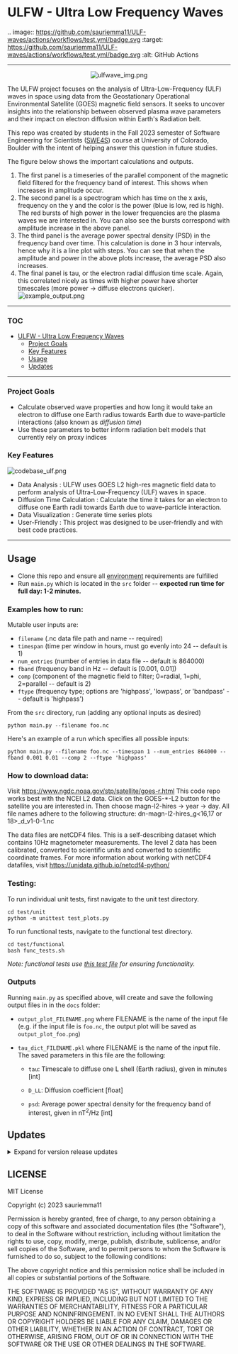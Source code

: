 # ULFW - Ultra Low Frequency Waves

[//]: # (Magnetospheric Plasma Wave-Particle Interactions)

.. image:: https://github.com/sauriemma11/ULF-waves/actions/workflows/test.yml/badge.svg 
    :target: https://github.com/sauriemma11/ULF-waves/actions/workflows/test.yml/badge.svg 
    :alt: GitHub Actions

---


<div align="center">

![ulfwave_img.png](docs%2Fulfwave_img.png)
</div>
<div align="left">
The ULFW project focuses on the analysis of Ultra-Low-Frequency (ULF) waves in
space
using data from the Geostationary Operational Environmental Satellite (GOES)
magnetic field sensors. It seeks to uncover insights into the relationship
between observed plasma wave parameters and their impact on electron
diffusion within Earth's Radiation belt.

This repo was created by students in the Fall 2023 semester of Software
Engineering for Scientists ([SWE4S](https://github.com/swe4s)) course at
University of Colorado, Boulder with the intent of helping answer this question
in future studies.

The figure below shows the important calculations and outputs. 
1) The first panel is a timeseries of the parallel component of the magnetic field filtered for the frequency band of interest. This shows when increases in amplitude occur. 
2) The second panel is a spectrogram which has time on the x axis, frequency on the y and the color is the power (blue is low, red is high). The red bursts of high power in the lower frequencies are the plasma waves we are interested in. You can also see the bursts correspond with amplitude increase in the above panel. 
3) The third panel is the average power spectral density (PSD) in the frequency band over time. This calculation is done in 3 hour intervals, hence why it is a line plot with steps. You can see that when the amplitude and power in the above plots increase, the average PSD also increases. 
4) The final panel is tau, or the electron radial diffusion time scale. Again, this correlated nicely as times with higher power have shorter timescales (more power -> diffuse electrons quicker). 
![example_output.png](docs%2Fexample_output.png)

</div>

---

<!-- TOC -->
### TOC
* [ULFW - Ultra Low Frequency Waves](#ulfw---ultra-low-frequency-waves)
    * [Project Goals](#project-goals)
    * [Key Features](#key-features)
    * [Usage](#usage)
    * [Updates](#updates)
<!-- TOC -->


---

### Project Goals

* Calculate observed wave properties and how long it would take an electron to
  diffuse one Earth radius towards Earth due to wave-particle interactions (also
  known as <i>diffusion time</i>)
* Use these parameters to better inform radiation belt models that currently
  rely on proxy indices

### Key Features

![codebase_ulf.png](docs%2Fcodebase_ulf.png)

* Data Analysis : ULFW uses GOES L2 high-res magnetic field data to perform analysis of
  Ultra-Low-Frequency (ULF) waves in space.
* Diffusion Time Calculation : Calculate the time it takes for an electron to
  diffuse one Earth radii towards Earth due to wave-particle interaction.
* Data Visualization : Generate time series plots
* User-Friendly : This project was designed to be user-friendly and with best
code practices.


---

## Usage

- Clone this repo and ensure all [environment](https://github.com/sauriemma11/ULF-waves/blob/main/env.yml) requirements are fulfilled
- Run `main.py` which is located in the `src` folder -- **expected run time for full day: 1-2 minutes.**

### Examples how to run:
Mutable user inputs are:
- `filename` (.nc data file path and name -- required)
- `timespan` (time per window in hours, must go evenly into 24 -- default is 1)
- `num_entries` (number of entries in data file -- default is 864000)
- `fband` (frequency band in Hz -- default is [0.001, 0.01])
- `comp` (component of the magnetic field to filter; 0=radial, 1=phi, 2=parallel -- default is 2)
- `ftype` (frequency type; options are 'highpass', 'lowpass', or 'bandpass' -- default is 'highpass')

From the `src` directory, run (adding any optional inputs as desired)
```shell
python main.py --filename foo.nc
```

Here's an example of a run which specifies all possible inputs:
```shell
python main.py --filename foo.nc --timespan 1 --num_entries 864000 --fband 0.001 0.01 --comp 2 --ftype 'highpass'
```

### How to download data:
Visit https://www.ngdc.noaa.gov/stp/satellite/goes-r.html
This code repo works best with the NCEI L2 data. Click on the GOES-*-L2 button for the satellite you are interested in. Then choose magn-l2-hires -> year -> day. All file names adhere to the following structure: dn-magn-l2-hires_g<16,17 or 18>_d<date>_v1-0-1.nc

The data files are netCDF4 files. This is a self-describing dataset which contains 10Hz magnetometer measurements. The level 2 data has been calibrated, converted to scientific units and converted to scientific coordinate frames. For more information about working with netCDF4 datafiles, visit https://unidata.github.io/netcdf4-python/

### Testing:
To run individual unit tests, first navigate to the unit test directory.

```commandline
cd test/unit
python -m unittest test_plots.py
```

To run functional tests, navigate to the functional test directory.

```commandline
cd test/functional
bash func_tests.sh
```

*Note: functional tests use [this test file](https://drive.google.com/file/d/161_mW7XwKO-Ta1amOsM1VaQjVTs19FXC/view) for ensuring functionality.* 

### Outputs

Running `main.py` as specified above, will create and save the following output files in in the `docs` folder:

- `output_plot_FILENAME.png` where FILENAME is the name of the input file (e.g. if the input file is `foo.nc`, the output plot will be saved as `output_plot_foo.png`)

- `tau_dict_FILENAME.pkl` where FILENAME is the name of the input file. The saved parameters in this file are the following:

  - `tau`: Timescale to diffuse one L shell (Earth radius), given in minutes [int]

  - `D_LL`: Diffusion coefficient [float]

  - `psd`: Average power spectral density for the frequency band of interest, given in nT<sup>2</sup>/Hz [int]


## Updates

<details>
<summary>Expand for version release updates</summary>

### V 2.0
Final project release. Implemented code review comments. Made sure documentation was consistent. Fixed bugs in window output. Finalized plotting capabilities. Added save capabilities for plot outputs and dictionary outputs.

### V 1.0
First full draft before the code review. Split one file that runs everything into different modules, created initial unit and functional tests, a main file to call all the functions, and a run.sh file.

</details>

## LICENSE

MIT License

Copyright (c) 2023 sauriemma11

Permission is hereby granted, free of charge, to any person obtaining a copy
of this software and associated documentation files (the "Software"), to deal
in the Software without restriction, including without limitation the rights
to use, copy, modify, merge, publish, distribute, sublicense, and/or sell
copies of the Software, and to permit persons to whom the Software is
furnished to do so, subject to the following conditions:

The above copyright notice and this permission notice shall be included in all
copies or substantial portions of the Software.

THE SOFTWARE IS PROVIDED "AS IS", WITHOUT WARRANTY OF ANY KIND, EXPRESS OR
IMPLIED, INCLUDING BUT NOT LIMITED TO THE WARRANTIES OF MERCHANTABILITY,
FITNESS FOR A PARTICULAR PURPOSE AND NONINFRINGEMENT. IN NO EVENT SHALL THE
AUTHORS OR COPYRIGHT HOLDERS BE LIABLE FOR ANY CLAIM, DAMAGES OR OTHER
LIABILITY, WHETHER IN AN ACTION OF CONTRACT, TORT OR OTHERWISE, ARISING FROM,
OUT OF OR IN CONNECTION WITH THE SOFTWARE OR THE USE OR OTHER DEALINGS IN THE
SOFTWARE.
